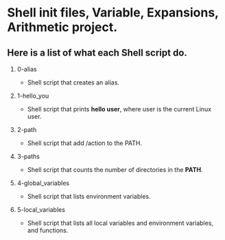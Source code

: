 # Shell init files, Variable, Expansions, Arithmetic project.
## Here is a list of what each Shell script do.

1. 0-alias
   - Shell script that creates an alias.

2. 1-hello_you
   - Shell script that prints **hello user**, where user is the current Linux user.

3. 2-path
   - Shell script that add /action to the PATH.

4. 3-paths
   - Shell script that counts the number of directories in the **PATH**.

5. 4-global_variables
   - Shell script that lists environment variables.

6. 5-local_variables
   - Shell script that lists all local variables and environment variables, and functions.

